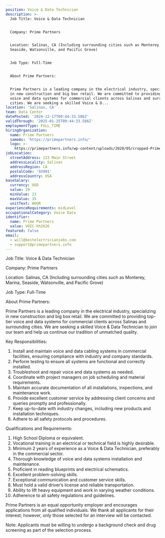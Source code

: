```yaml
---
position: Voice & Data Technician
description: >-
  Job Title: Voice & Data Technician


  Company: Prime Partners


  Location: Salinas, CA (Including surrounding cities such as Monterey, Marina,
  Seaside, Watsonville, and Pacific Grove)


  Job Type: Full-Time


  About Prime Partners:


  Prime Partners is a leading company in the electrical industry, specializing
  in new construction and big box retail. We are committed to providing top-tier
  voice and data systems for commercial clients across Salinas and surrounding
  cities. We are seeking a skilled Voice & D...
location: 'Salinas, CA'
team: Data Center
datePosted: '2024-12-17T09:44:33.586Z'
validThrough: '2025-01-25T09:44:33.586Z'
employmentType: FULL_TIME
hiringOrganization:
  name: Prime Partners
  sameAs: 'https://primepartners.info/'
  logo: >-
    https://primepartners.info/wp-content/uploads/2020/05/cropped-Prime-Partners-Logo-NO-BG-1-1.png
jobLocation:
  streetAddress: 123 Main Street
  addressLocality: Salinas
  addressRegion: CA
  postalCode: '93901'
  addressCountry: USA
baseSalary:
  currency: USD
  value: 29
  minValue: 23
  maxValue: 35
  unitText: HOUR
experienceRequirements: midLevel
occupationalCategory: Voice Data
identifier:
  name: Prime Partners
  value: VOIC-hh2626
featured: false
email:
  - will@bestelectricianjobs.com
  - support@primepartners.info
---
```




Job Title: Voice & Data Technician

Company: Prime Partners

Location: Salinas, CA (Including surrounding cities such as Monterey, Marina, Seaside, Watsonville, and Pacific Grove)

Job Type: Full-Time

About Prime Partners:

Prime Partners is a leading company in the electrical industry, specializing in new construction and big box retail. We are committed to providing top-tier voice and data systems for commercial clients across Salinas and surrounding cities. We are seeking a skilled Voice & Data Technician to join our team and help us continue our tradition of unmatched quality.

Key Responsibilities:

1. Install and maintain voice and data cabling systems in commercial facilities, ensuring compliance with industry and company standards.
2. Perform testing to ensure all systems are functional and correctly installed.
3. Troubleshoot and repair voice and data systems as needed.
4. Coordinate with project managers on job scheduling and material requirements.
5. Maintain accurate documentation of all installations, inspections, and maintenance work.
6. Provide excellent customer service by addressing client concerns and queries promptly and professionally.
7. Keep up-to-date with industry changes, including new products and installation techniques.
8. Adhere to all safety protocols and procedures.

Qualifications and Requirements:

1. High School Diploma or equivalent.
2. Vocational training in an electrical or technical field is highly desirable.
3. Minimum 2 years of experience as a Voice & Data Technician, preferably in the commercial sector.
4. Thorough knowledge of voice and data systems installation and maintenance.
5. Proficient in reading blueprints and electrical schematics.
6. Excellent problem-solving skills.
7. Exceptional communication and customer service skills.
8. Must hold a valid driver’s license and reliable transportation.
9. Ability to lift heavy equipment and work in varying weather conditions.
10. Adherence to all safety regulations and guidelines.

Prime Partners is an equal opportunity employer and encourages applications from all qualified individuals. We thank all applicants for their interest; however, only those selected for an interview will be contacted.

Note: Applicants must be willing to undergo a background check and drug screening as part of the selection process.
